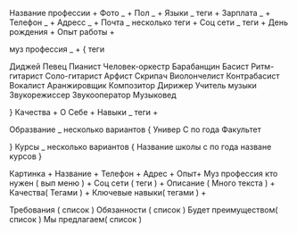 <!-- vacancyCreatorUser -->

Название профессии +
Фото _ +
Пол _ +
Языки _ теги +
Зарплата _ +
Телефон _ +
Адресс _ +
Почта \_ несколько теги +
Соц сети \_ теги +
День рождения +
Опыт работы +

муз профессия \_ + { теги

Диджей
Певец
Пианист
Человек-оркестр
Барабанщин
Басист
Ритм-гитарист
Соло-гитарист
Арфист
Скрипач
Виолончелист
Контрабасист
Вокалист
Аранжировщик
Композитор
Дирижер
Учитель музыки
Звукорежиссер
Звукооператор
Музыковед

}
Качества +
О Себе +
Навыки \_ теги +

Образвание \_ несколько вариантов
{
Универ
С по года
Факультет

}
Курсы \_ несколько вариантов
{
Название школы
с по года
назване курсов
}

<!-- vacancyCreatorGroup -->

Картинка +
Название +
Телефон +
Адрес +
Опыт+
Муз профессия кто нужен ( вып меню ) +
Cоц сети ( теги ) +
Описание ( Много текста ) +
Качества( Тегами ) +
Ключевые навыки( тегами ) +

Требования ( список )
Обязанности ( список )
Будет преимуществом( список )
Мы предлагаем( список )
